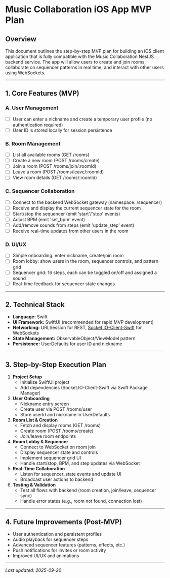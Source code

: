 # Music Collaboration iOS App MVP Plan

## Overview

This document outlines the step-by-step MVP plan for building an iOS client application that is fully compatible with
the Music Collaboration NestJS backend service. The app will allow users to create and join rooms, collaborate on
sequencer patterns in real time, and interact with other users using WebSockets.

---

## 1. Core Features (MVP)

### A. User Management

- [ ] User can enter a nickname and create a temporary user profile (no authentication required)
- [ ] User ID is stored locally for session persistence

### B. Room Management

- [ ] List all available rooms (GET /rooms)
- [ ] Create a new room (POST /rooms/create)
- [ ] Join a room (POST /rooms/join/:roomId)
- [ ] Leave a room (POST /rooms/leave/:roomId)
- [ ] View room details (GET /rooms/:roomId)

### C. Sequencer Collaboration

- [ ] Connect to the backend WebSocket gateway (namespace: /sequencer)
- [ ] Receive and display the current sequencer state for the room
- [ ] Start/stop the sequencer (emit 'start'/'stop' events)
- [ ] Adjust BPM (emit 'set_bpm' event)
- [ ] Add/remove sounds from steps (emit 'update_step' event)
- [ ] Receive real-time updates from other users in the room

### D. UI/UX

- [ ] Simple onboarding: enter nickname, create/join room
- [ ] Room lobby: show users in the room, sequencer controls, and pattern grid
- [ ] Sequencer grid: 16 steps, each can be toggled on/off and assigned a sound
- [ ] Real-time feedback for sequencer state changes

---

## 2. Technical Stack

- **Language:** Swift
- **UI Framework:** SwiftUI (recommended for rapid MVP development)
- **Networking:** URLSession for REST, [Socket.IO-Client-Swift](https://github.com/socketio/socket.io-client-swift) for
  WebSockets
- **State Management:** ObservableObject/ViewModel pattern
- **Persistence:** UserDefaults for user ID and nickname

---

## 3. Step-by-Step Execution Plan

1. **Project Setup**
    - Initialize SwiftUI project
    - Add dependencies (Socket.IO-Client-Swift via Swift Package Manager)
2. **User Onboarding**
    - Nickname entry screen
    - Create user via POST /rooms/user
    - Store userId and nickname in UserDefaults
3. **Room List & Creation**
    - Fetch and display rooms (GET /rooms)
    - Create room (POST /rooms/create)
    - Join/leave room endpoints
4. **Room Lobby & Sequencer**
    - Connect to WebSocket on room join
    - Display sequencer state and controls
    - Implement sequencer grid UI
    - Handle start/stop, BPM, and step updates via WebSocket
5. **Real-Time Collaboration**
    - Listen for sequencer_state events and update UI
    - Broadcast user actions to backend
6. **Testing & Validation**
    - Test all flows with backend (room creation, join/leave, sequencer sync)
    - Handle error states (e.g., room not found, connection lost)

---

## 4. Future Improvements (Post-MVP)

- User authentication and persistent profiles
- Audio playback for sequencer steps
- Advanced sequencer features (patterns, effects, etc.)
- Push notifications for invites or room activity
- Improved UI/UX and animations

---

_Last updated: 2025-09-20_

